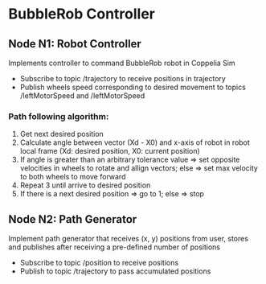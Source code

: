 # BubbleRob Controller

## Node N1: Robot Controller

Implements controller to command BubbleRob robot in Coppelia Sim

- Subscribe to topic /trajectory to receive positions in trajectory
- Publish wheels speed corresponding to desired movement to topics /leftMotorSpeed and /leftMotorSpeed

### Path following algorithm:
1. Get next desired position
2. Calculate angle between vector (Xd - X0) and x-axis of robot in robot local frame (Xd: desired position, X0: current position)
3. If angle is greater than an arbitrary tolerance value => set opposite velocities in wheels to rotate and allign vectors; else => set max velocity to both wheels to move forward
4. Repeat 3 until arrive to desired position
5. If there is a next desired position => go to 1; else => stop

## Node N2: Path Generator 

Implement path generator that receives (x, y) positions from user, stores and publishes after receiving a pre-defined number of positions 

- Subscribe to topic /position to receive positions
- Publish to topic /trajectory to pass accumulated positions
